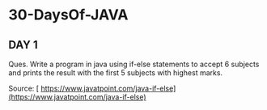 # 30-DaysOf-JAVA

## DAY 1

Ques. Write a program in java using if-else statements to accept 6 subjects and prints the result with the first 5 subjects with highest marks.

Source: [ https://www.javatpoint.com/java-if-else](https://www.javatpoint.com/java-if-else)
